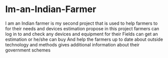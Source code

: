 # Im-an-Indian-Farmer
I am an Indian farmer is my second project that is used to help farmers to for their needs and devices estimation propose in this project farmers can log in to and check any devices and equipment for their Fields can get an estimation or he/she can buy And help the farmers up to date about outside technology and methods gives additional information about their government schemes
